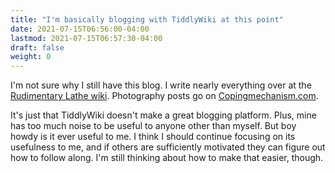 ```yaml
---
title: "I'm basically blogging with TiddlyWiki at this point"
date: 2021-07-15T06:56:00-04:00
lastmod: 2021-07-15T06:57:30-04:00
draft: false
weight: 0
---
```


I'm not sure why I still have this blog. I write nearly everything over at the [Rudimentary Lathe wiki](https://rudimentarylathe.wiki). Photography posts go on [Copingmechanism.com](https://copingmechanism.com).

It's just that TiddlyWiki doesn't make a great blogging platform. Plus, mine has too much noise to be useful to anyone other than myself. But boy howdy is it ever useful to me. I think I should continue focusing on its usefulness to me, and if others are sufficiently motivated they can figure out how to follow along. I'm still thinking about how to make that easier, though.

[//]: # "Exported with love from a post written in Org mode"
[//]: # "- https://github.com/kaushalmodi/ox-hugo"
